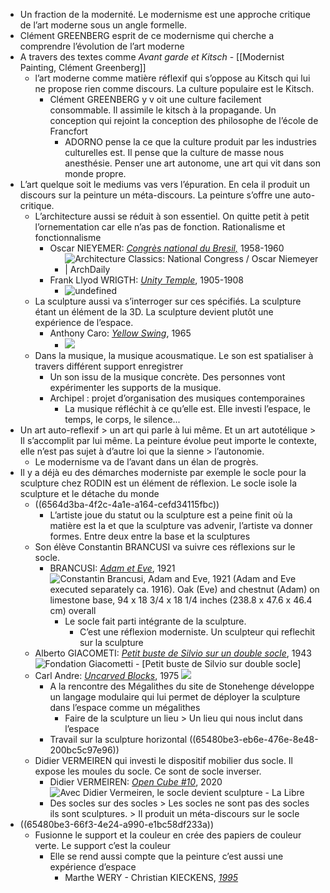 - Un fraction de la modernité. Le modernisme est une approche critique de l’art moderne sous un angle formelle.
- Clément GREENBERG esprit de ce modernisme qui cherche a comprendre l’évolution de l’art moderne
- A travers des textes comme *Avant garde et Kitsch* - [[Modernist Painting, Clément Greenberg]]
	- l’art moderne comme matière réflexif qui  s’oppose au Kitsch qui lui ne propose rien comme discours. La culture populaire est le Kitsch.
		- Clément GREENBERG y v oit une culture facilement consommable. Il assimile le kitsch à la propagande. Un conception qui rejoint la conception des philosophe de l’école de Francfort
			- ADORNO pense la ce que la culture produit par les industries culturelles est. Il pense que la culture de masse nous anesthésie. Penser une art autonome, une art qui vit dans son monde propre.
- L’art quelque soit le mediums vas vers l’épuration. En cela il produit un discours sur la peinture un méta-discours. La peinture s’offre une auto-critique.
	- L’architecture aussi se réduit à son essentiel. On quitte petit à petit l’ornementation car elle n’as pas de fonction. Rationalisme et fonctionnalisme
		- Oscar NIEYEMER: [*Congrès national du Bresil,*](https://www.archdaily.com/773568/ad-classics-national-congress-oscar-niemeyer) 1958-1960
			- ![Architecture Classics: National Congress / Oscar Niemeyer | ArchDaily](https://images.adsttc.com/media/images/55f9/ba65/e58e/cec1/f800/035e/large_jpg/Filipe_Frazao__Shutterstock.com.jpg?1442429518)
		- Frank Llyod WRIGTH: [*Unity Temple*](https://en.wikipedia.org/wiki/Unity_Temple), 1905-1908
			- ![undefined](https://upload.wikimedia.org/wikipedia/commons/thumb/4/41/Oak_Park_Il_Unity_Temple8.jpg/1024px-Oak_Park_Il_Unity_Temple8.jpg)
	- La sculpture aussi va s’interroger sur ces spécifiés. La sculpture étant un élément de la 3D. La sculpture devient plutôt une expérience de l’espace.
		- Anthony Caro: [*Yellow Swing*](https://www.tate.org.uk/art/artworks/caro-yellow-swing-t00799), 1965
			- ![](https://media.tate.org.uk/art/images/work/T/T00/T00799_10.jpg)
	- Dans la musique, la musique acousmatique. Le son est spatialiser à travers différent support enregistrer
		- Un son issu de la musique concrète. Des personnes vont expérimenter les supports de la musique.
		- Archipel : projet d’organisation des musiques contemporaines
			- La musique réfléchit à ce qu’elle est. Elle investi l’espace, le temps, le corps, le silence...
- Un art auto-reflexif > un art qui parle à lui même. Et un art autotélique > Il s’accomplit par lui même. La peinture évolue peut importe le contexte, elle n’est pas sujet à d’autre loi que la sienne > l’autonomie.
	- Le modernisme va de l’avant dans un élan de progrès.
- Il y a déjà eu des démarches moderniste par exemple le socle pour la sculpture chez RODIN est un élément de réflexion. Le socle isole la sculpture et le détache du monde
	- ((6564d3ba-4f2c-4a1e-a164-cefd34115fbc))
		- L’artiste joue du statut ou la sculpture est a peine finit où la matière est la et que la sculpture vas advenir, l’artiste va donner formes. Entre deux entre la base et la sculptures
	- Son élève Constantin BRANCUSI va suivre ces réflexions sur le socle.
		- BRANCUSI: [*Adam et Eve*](https://www.guggenheim.org/artwork/663), 1921 ![Constantin Brancusi, Adam and Eve, 1921 (Adam and Eve executed separately ca. 1916). Oak (Eve) and chestnut (Adam) on limestone base, 94 x 18 3/4 x 18 1/4 inches (238.8 x 47.6 x 46.4 cm) overall](https://www.guggenheim.org/wp-content/uploads/1921/01/53.1329_ph_web-1.jpg)
			- Le socle fait parti intégrante de la sculpture.
				- C’est une réflexion moderniste. Un sculpteur qui reflechit sur la sculpture
	- Alberto GIACOMETI: [*Petit buste de Silvio sur un double socle*](https://www.fondation-giacometti.fr/fr/database/163677/petit-buste-de-silvio-sur-double-socle), 1943 ![Fondation Giacometti - [Petit buste de Silvio sur double socle]](https://www.fondation-giacometti.fr/images/168511_01.jpg)
	- Carl Andre: [*Uncarved Blocks*](https://sammlung.kunstmuseum.de/artwork/uncarved-blocks-vancouver-1975/), 1975 ![](https://sammlung.kunstmuseum.de/cms/wp-content/uploads/2020/05/Andre-UncarvedBlocks-5-Detail-B1920pix-72dpi5-1024x651.jpg)
		- A la rencontre des Mégalithes du site de Stonehenge développe un langage modulaire qui lui permet de déployer la sculpture dans l’espace comme un mégalithes
			- Faire de la sculpture un lieu > Un lieu qui nous inclut dans l’espace
		- Travail sur la sculpture horizontal ((65480be3-eb6e-476e-8e48-200bc5c97e96))
	- Didier VERMEIREN qui investi le dispositif mobilier dus socle. Il expose les moules du socle. Ce sont de socle inverser.
		- Didier VERMEIREN: [*Open Cube #10*](https://www.lalibre.be/culture/arts/2022/09/09/avec-didier-vermeiren-le-socle-devient-sculpture-H5DZNDCH4JG2BN5OYIHNPJUGEI/), 2020 ![Avec Didier Vermeiren, le socle devient sculpture - La Libre](https://cloudfront-eu-central-1.images.arcpublishing.com/ipmgroup/M4PPJPY4QJEZJD35ZLZNMMFI2Y.jpg)
		- Des socles sur des socles > Les socles ne sont pas des socles ils sont sculptures. > Il produit un méta-discours sur le socle
- ((65480be3-66f3-4e24-a990-e1bc58df233a))
	- Fusionne le support et la couleur en crée des papiers de couleur verte. Le support c’est la couleur
		- Elle se rend aussi compte que la peinture c’est aussi une expérience d’espace
			- Marthe WERY - Christian KIECKENS, [*1995*](https://cac-synagoguedelme.org/exhibitions/25-)